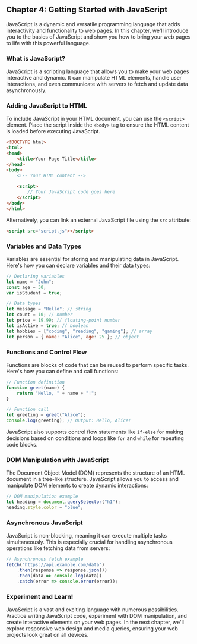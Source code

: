 ## Chapter 4: Getting Started with JavaScript

JavaScript is a dynamic and versatile programming language that adds interactivity and functionality to web pages. In this chapter, we'll introduce you to the basics of JavaScript and show you how to bring your web pages to life with this powerful language.

### What is JavaScript?

JavaScript is a scripting language that allows you to make your web pages interactive and dynamic. It can manipulate HTML elements, handle user interactions, and even communicate with servers to fetch and update data asynchronously.

### Adding JavaScript to HTML

To include JavaScript in your HTML document, you can use the `<script>` element. Place the script inside the `<body>` tag to ensure the HTML content is loaded before executing JavaScript.

```html
<!DOCTYPE html>
<html>
<head>
    <title>Your Page Title</title>
</head>
<body>
    <!-- Your HTML content -->
    
    <script>
        // Your JavaScript code goes here
    </script>
</body>
</html>
```

Alternatively, you can link an external JavaScript file using the `src` attribute:

```html
<script src="script.js"></script>
```

### Variables and Data Types

Variables are essential for storing and manipulating data in JavaScript. Here's how you can declare variables and their data types:

```javascript
// Declaring variables
let name = "John";
const age = 30;
var isStudent = true;

// Data types
let message = "Hello"; // string
let count = 10; // number
let price = 19.99; // floating-point number
let isActive = true; // boolean
let hobbies = ["coding", "reading", "gaming"]; // array
let person = { name: "Alice", age: 25 }; // object
```

### Functions and Control Flow

Functions are blocks of code that can be reused to perform specific tasks. Here's how you can define and call functions:

```javascript
// Function definition
function greet(name) {
    return "Hello, " + name + "!";
}

// Function call
let greeting = greet("Alice");
console.log(greeting); // Output: Hello, Alice!
```

JavaScript also supports control flow statements like `if-else` for making decisions based on conditions and loops like `for` and `while` for repeating code blocks.

### DOM Manipulation with JavaScript

The Document Object Model (DOM) represents the structure of an HTML document in a tree-like structure. JavaScript allows you to access and manipulate DOM elements to create dynamic interactions:

```javascript
// DOM manipulation example
let heading = document.querySelector("h1");
heading.style.color = "blue";
```

### Asynchronous JavaScript

JavaScript is non-blocking, meaning it can execute multiple tasks simultaneously. This is especially crucial for handling asynchronous operations like fetching data from servers:

```javascript
// Asynchronous fetch example
fetch("https://api.example.com/data")
    .then(response => response.json())
    .then(data => console.log(data))
    .catch(error => console.error(error));
```

### Experiment and Learn!

JavaScript is a vast and exciting language with numerous possibilities. Practice writing JavaScript code, experiment with DOM manipulation, and create interactive elements on your web pages. In the next chapter, we'll explore responsive web design and media queries, ensuring your web projects look great on all devices.
```